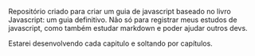 Repositório criado para criar um guia de javascript baseado no livro Javascript: um guia definitivo. Não só para registrar meus estudos de javascript, como também estudar markdown e poder ajudar outros devs.

Estarei desenvolvendo cada capitulo e soltando por capítulos.